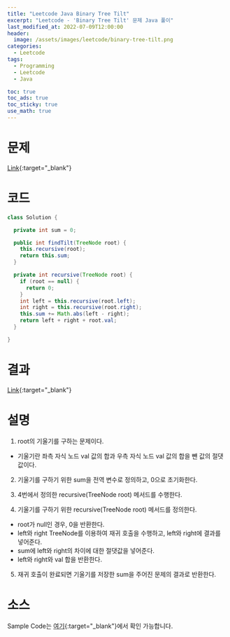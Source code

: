```yaml
---
title: "Leetcode Java Binary Tree Tilt"
excerpt: "Leetcode - 'Binary Tree Tilt' 문제 Java 풀이"
last_modified_at: 2022-07-09T12:00:00
header:
  image: /assets/images/leetcode/binary-tree-tilt.png
categories:
  - Leetcode
tags:
  - Programming
  - Leetcode
  - Java

toc: true
toc_ads: true
toc_sticky: true
use_math: true
---
```

# 문제
[Link](https://leetcode.com/problems/binary-tree-tilt/){:target="_blank"}

# 코드
```java
class Solution {

  private int sum = 0;

  public int findTilt(TreeNode root) {
    this.recursive(root);
    return this.sum;
  }

  private int recursive(TreeNode root) {
    if (root == null) {
      return 0;
    }
    int left = this.recursive(root.left);
    int right = this.recursive(root.right);
    this.sum += Math.abs(left - right);
    return left + right + root.val;
  }

}
```

# 결과
[Link](https://leetcode.com/submissions/detail/742182215/){:target="_blank"}

# 설명
1. root의 기울기를 구하는 문제이다.
- 기울기란 좌측 자식 노드 val 값의 합과 우측 자식 노드 val 값의 합을 뺀 값의 절댓값이다.

2. 기울기를 구하기 위한 sum을 전역 변수로 정의하고, 0으로 초기화한다.

3. 4번에서 정의한 recursive(TreeNode root) 메서드를 수행한다.

4. 기울기를 구하기 위한 recursive(TreeNode root) 메서드를 정의한다.
- root가 null인 경우, 0을 반환한다.
- left와 right TreeNode를 이용하여 재귀 호출을 수행하고, left와 right에 결과를 넣어준다.
- sum에 left와 right의 차이에 대한 절댓값을 넣어준다.
- left와 right와 val 합을 반환한다.

5. 재귀 호출이 완료되면 기울기를 저장한 sum을 주어진 문제의 결과로 반환한다.

# 소스
Sample Code는 [여기](https://github.com/GracefulSoul/leetcode/blob/master/src/main/java/gracefulsoul/problems/BinaryTreeTilt.java){:target="_blank"}에서 확인 가능합니다.